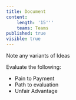 ```yaml
---
title: Document
content:
    length: '15'''
    teams: Teams
published: true
visible: true
---
```


Note any variants of Ideas

Evaluate the following:
* Pain to Payment
* Path to evaluation
* Unfair Advantage